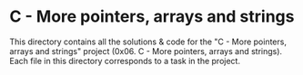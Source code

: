 # C - More pointers, arrays and strings

This directory contains all the solutions & code for the "C - More pointers, arrays and strings" project (0x06. C - More pointers, arrays and strings).
Each file in this directory corresponds to a task in the project.

